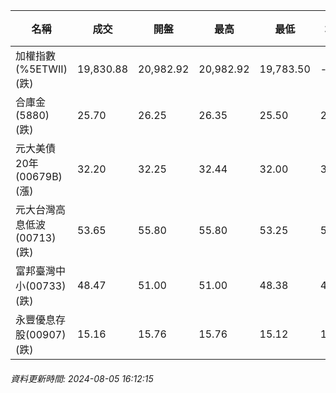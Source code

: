| 名稱 | 成交 | 開盤 | 最高 | 最低 | 均價 | 成交金額(億) | 昨收 | 漲跌幅 | 漲跌 | 總量 | 昨量 | 振幅 |
| -------- | -------- | -------- | -------- |-------- | -------- | -------- |-------- |-------- |-------- | -------- | -------- |-------- |
|加權指數(%5ETWII) (跌)|19,830.88|20,982.92|20,982.92|19,783.50|-|6,420.60|21,638.09|8.35%|1807.21|15,490,655|0|5.54%|
|合庫金(5880) (跌)|25.70|26.25|26.35|25.50|25.88|7.66|26.95|4.64%|1.25|29,587|14,090|3.15%|
|元大美債20年(00679B) (漲)|32.20|32.25|32.44|32.00|32.20|94.25|31.28|2.94%|0.92|292,726|154,012|1.41%|
|元大台灣高息低波(00713) (跌)|53.65|55.80|55.80|53.25|54.18|23.99|56.80|5.55%|3.15|44,281|13,416|4.49%|
|富邦臺灣中小(00733) (跌)|48.47|51.00|51.00|48.38|49.16|2.95|53.65|9.66%|5.18|5,993|3,116|4.88%|
|永豐優息存股(00907) (跌)|15.16|15.76|15.76|15.12|15.38|1.27|16.25|6.71%|1.09|8,272|5,633|3.94%|
###### 資料更新時間: 2024-08-05 16:12:15